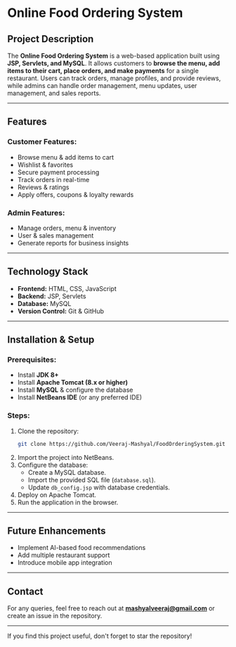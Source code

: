 # Online Food Ordering System

## Project Description

The **Online Food Ordering System** is a web-based application built using **JSP, Servlets, and MySQL**. It allows customers to **browse the menu, add items to their cart, place orders, and make payments** for a single restaurant. Users can track orders, manage profiles, and provide reviews, while admins can handle order management, menu updates, user management, and sales reports.

---

## Features

### Customer Features:

- Browse menu & add items to cart
- Wishlist & favorites
- Secure payment processing
- Track orders in real-time
- Reviews & ratings
- Apply offers, coupons & loyalty rewards

### Admin Features:

- Manage orders, menu & inventory
- User & sales management
- Generate reports for business insights

---

## Technology Stack

- **Frontend:** HTML, CSS, JavaScript
- **Backend:** JSP, Servlets
- **Database:** MySQL
- **Version Control:** Git & GitHub

---

## Installation & Setup

### Prerequisites:

- Install **JDK 8+**
- Install **Apache Tomcat (8.x or higher)**
- Install **MySQL** & configure the database
- Install **NetBeans IDE** (or any preferred IDE)

### Steps:

1. Clone the repository:
   ```sh
   git clone https://github.com/Veeraj-Mashyal/FoodOrderingSystem.git
   ```
2. Import the project into NetBeans.
3. Configure the database:
   - Create a MySQL database.
   - Import the provided SQL file (`database.sql`).
   - Update `db_config.jsp` with database credentials.
4. Deploy on Apache Tomcat.
5. Run the application in the browser.

---

## Future Enhancements

- Implement AI-based food recommendations
- Add multiple restaurant support
- Introduce mobile app integration

---

## Contact

For any queries, feel free to reach out at **mashyalveeraj@gmail.com** or create an issue in the repository.

---

If you find this project useful, don't forget to star the repository!

